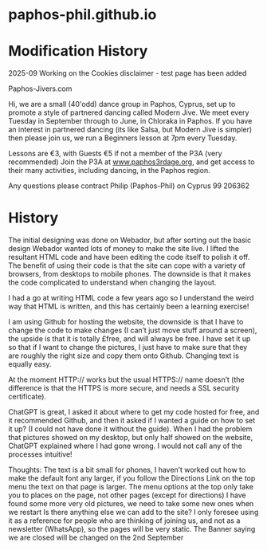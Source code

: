 # paphos-phil.github.io

Modification History
====================
2025-09 Working on the Cookies disclaimer - test page has been added

Paphos-Jivers.com

Hi, we are a small (40'odd) dance group in Paphos, Cyprus, set up to promote a style of partnered dancing called Modern Jive.  We meet every Tuesday in September through to June, in Chloraka in Paphos.  If you have an interest in partnered dancing (its like Salsa, but Modern Jive is simpler) then please join us, we run a Beginners lesson at 7pm every Tuesday.

Lessons are €3, with Guests €5 if not a member of the P3A (very recommended) Join the P3A at www.paphos3rdage.org, and get access to their many activities, including dancing, in the Paphos region.

Any questions please contract Philip (Paphos-Phil) on Cyprus 99
206362


History
=======
 
The initial designing was done on Webador, but after sorting out the basic design Webador wanted lots of money to make the site live.  I lifted the resultant HTML code and have been editing the code itself to polish it off.  The benefit of using their code is that the site can cope with a variety of browsers, from desktops to mobile phones.  The downside is that it makes the code complicated to understand when changing the layout. 
 
I had a go at writing HTML code a few years ago so I understand the weird way that HTML is written, and this has certainly been a learning exercise!  
 
I am using Github for hosting the website, the downside is that I have to change the code to make changes (I can’t just move stuff around a screen), the upside is that it is totally £free, and will always be free.  I have set it up so that if I want to change the pictures, I just have to make sure that they are roughly the right size and copy them onto Github.  Changing text is equally easy.
 
At the moment HTTP:// works but the usual HTTPS:// name doesn’t (the difference is that the HTTPS is more secure, and needs a SSL security certificate). 
 
ChatGPT is great, I asked it about where to get my code hosted for free, and it recommended Github, and then it asked if I wanted a guide on how to set it up? (I could not have done it without the guide). When I had the problem that pictures showed on my desktop, but only half showed on the website, ChatGPT explained where I had gone wrong. I would not call any of the processes intuitive!
 
Thoughts:
The text is a bit small for phones, I haven’t worked out how to make the default font any larger, if you follow the Directions Link on the top menu the text on that page is larger.
The menu options at the top only take you to places on the page, not other pages (except for directions)
I have found some more very old pictures, we need to take some new ones when we restart
Is there anything else we can add to the site?  I only foresee using it as a reference for people who are thinking of joining us, and not as a newsletter (WhatsApp), so the pages will be very static.
The Banner saying we are closed will be changed on the 2nd September
